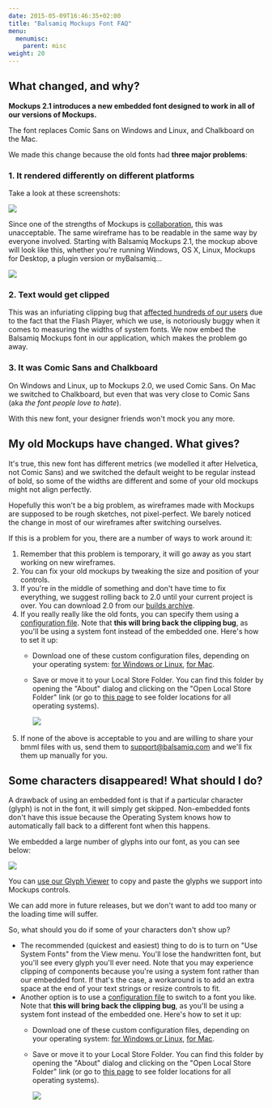 ```yaml
---
date: 2015-05-09T16:46:35+02:00
title: "Balsamiq Mockups Font FAQ"
menu:
  menumisc:
    parent: misc
weight: 20
---
```

## What changed, and why?

**Mockups 2.1 introduces a new embedded font designed to work in all of our versions of Mockups.**

The font replaces Comic Sans on Windows and Linux, and Chalkboard on the Mac.

We made this change because the old fonts had **three major problems**:

### 1\. It rendered differently on different platforms

Take a look at these screenshots:

![](http://media.balsamiq.com/img/support/prodfaqs/fontrendering.png)

Since one of the strengths of Mockups is [collaboration](http://balsamiq.com/products/mockups#collaboration), this was unacceptable. The same wireframe has to be readable in the same way by everyone involved. Starting with Balsamiq Mockups 2.1, the mockup above will look like this, whether you're running Windows, OS X, Linux, Mockups for Desktop, a plugin version or myBalsamiq...

![](http://media.balsamiq.com/img/support/prodfaqs/fontrendering21.png)

### 2\. Text would get clipped

This was an infuriating clipping bug that [affected hundreds of our users](http://community.balsamiq.com/balsamiq/topics/font_rendering_problem_after_upgrading_to_flash_10_2) due to the fact that the Flash Player, which we use, is notoriously buggy when it comes to measuring the widths of system fonts. We now embed the Balsamiq Mockups font in our application, which makes the problem go away.

### 3\. It was Comic Sans and Chalkboard

On Windows and Linux, up to Mockups 2.0, we used Comic Sans. On Mac we switched to Chalkboard, but even that was very close to Comic Sans (aka _the font people love to hate_).

With this new font, your designer friends won't mock you any more.

## My old Mockups have changed. What gives?

It's true, this new font has different metrics (we modelled it after Helvetica, not Comic Sans) and we switched the default weight to be regular instead of bold, so some of the widths are different and some of your old mockups might not align perfectly.

Hopefully this won't be a big problem, as wireframes made with Mockups are supposed to be rough sketches, not pixel-perfect. We barely noticed the change in most of our wireframes after switching ourselves.

If this is a problem for you, there are a number of ways to work around it:

1.  Remember that this problem is temporary, it will go away as you start working on new wireframes.
2.  You can fix your old mockups by tweaking the size and position of your controls.
3.  If you're in the middle of something and don't have time to fix everything, we suggest rolling back to 2.0 until your current project is over. You can download 2.0 from our [builds archive](http://builds.balsamiq.com/archives/).
4.  If you really really like the old fonts, you can specify them using a [configuration file](http://support.balsamiq.com/customer/portal/articles/111759). Note that **this will bring back the clipping bug**, as you'll be using a system font instead of the embedded one. Here's how to set it up:
    *   Download one of these custom configuration files, depending on your operating system: [for Windows or Linux](http://media.balsamiq.com/img/support/prodfaqs/fontcfgwin/BalsamiqMockups.cfg), [for Mac](http://media.balsamiq.com/img/support/prodfaqs/fontcfgosx/BalsamiqMockups.cfg).
    *   Save or move it to your Local Store Folder. You can find this folder by opening the "About" dialog and clicking on the "Open Local Store Folder" link (or go to [this page](http://support.balsamiq.com/customer/portal/articles/1033437) to see folder locations for all operating systems).  

        ![](http://media.balsamiq.com/img/support/docs/m4d/aboutdialog.png) ​
5.  If none of the above is acceptable to you and are willing to share your bmml files with us, send them to [support@balsamiq.com](mailto:support@balsamiq.com) and we'll fix them up manually for you.

## Some characters disappeared! What should I do?

A drawback of using an embedded font is that if a particular character (glyph) is not in the font, it will simply get skipped. Non-embedded fonts don't have this issue because the Operating System knows how to automatically fall back to a different font when this happens.

We embedded a large number of glyphs into our font, as you can see below:

[![](http://media.balsamiq.com/img/support/prodfaqs/fontglyphs.png)](http://balsamiq.com/products/mockups/glyph-viewer)

You can [use our Glyph Viewer](http://balsamiq.com/products/mockups/glyph-viewer) to copy and paste the glyphs we support into Mockups controls.

We can add more in future releases, but we don't want to add too many or the loading time will suffer.

So, what should you do if some of your characters don't show up?

*   The recommended (quickest and easiest) thing to do is to turn on "Use System Fonts" from the View menu. You'll lose the handwritten font, but you'll see every glyph you'll ever need. Note that you may experience clipping of components because you're using a system font rather than our embedded font. If that's the case, a workaround is to add an extra space at the end of your text strings or resize controls to fit.
*   Another option is to use a [configuration file](http://support.balsamiq.com/customer/portal/articles/111759) to switch to a font you like. Note that **this will bring back the clipping bug**, as you'll be using a system font instead of the embedded one. Here's how to set it up:
    *   Download one of these custom configuration files, depending on your operating system: [for Windows or Linux](http://media.balsamiq.com/img/support/prodfaqs/fontcfgwin/BalsamiqMockups.cfg), [for Mac](http://media.balsamiq.com/img/support/prodfaqs/fontcfgosx/BalsamiqMockups.cfg).
    *   Save or move it to your Local Store Folder. You can find this folder by opening the "About" dialog and clicking on the "Open Local Store Folder" link (or go to [this page](http://support.balsamiq.com/customer/portal/articles/1033437) to see folder locations for all operating systems).  

        ![](http://media.balsamiq.com/img/support/docs/m4d/aboutdialog.png)​
